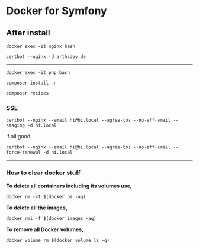 # Docker for Symfony

## After install

`docker exec -it nginx bash`

`certbot --nginx -d arthsdev.de`

---

`docker exec -it php bash`

`composer install -n`

`composer recipes`

### SSL

`certbot --nginx --email hi@hi.local --agree-tos --no-eff-email --staging -d hi.local`

if all good

``certbot --nginx --email hi@hi.local --agree-tos --no-eff-email --force-renewal -d hi.local``

---

### How to clear docker stuff
**To delete all containers including its volumes use,**

`docker rm -vf $(docker ps -aq)`


**To delete all the images,**

`docker rmi -f $(docker images -aq)`

**To remove all Docker volumes,**

`docker volume rm $(docker volume ls -q)`
